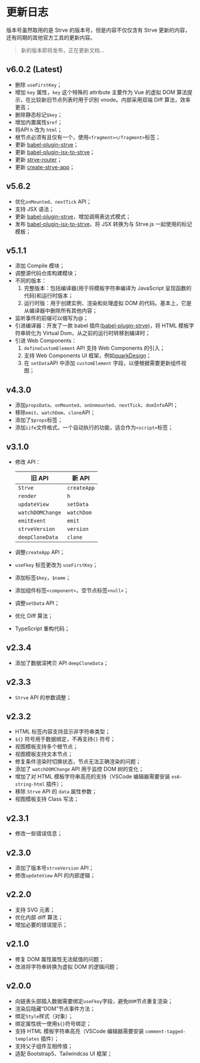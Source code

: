 # 更新日志

版本号虽然取用的是 Strve 的版本号，但是内容不仅仅含有 Strve 更新的内容，还有同期的其他官方工具的更新内容。

> 新的版本即将发布，正在更新文档...

## v6.0.2 (Latest)

- 删除 `useFirstKey`；
- 增加 `key` 属性，`key` 这个特殊的 attribute 主要作为 Vue 的虚拟 DOM 算法提示，在比较新旧节点列表时用于识别 vnode。内部采用双端 Diff 算法，效率更高；
- 删除静态标记`$key`；
- 增加内置属性`$ref`；
- 将API `h` 改为 `html`；
- 根节点必须有且仅有一个，使用`<fragment></fragment>`标签；
- 更新 [babel-plugin-strve](https://www.npmjs.com/package/babel-plugin-strve)；
- 更新 [babel-plugin-jsx-to-strve](https://www.npmjs.com/package/babel-plugin-jsx-to-strve)；
- 更新 [strve-router](https://www.npmjs.com/package/strve-router)；
- 更新 [create-strve-app](https://www.npmjs.com/package/create-strve-app)；

## v5.6.2

- 优化`onMounted`、`nextTick` API；
- 支持 JSX 语法；
- 更新 [babel-plugin-strve](https://www.npmjs.com/package/babel-plugin-strve)，增加调用表达式模式；
- 发布 [babel-plugin-jsx-to-strve](https://www.npmjs.com/package/babel-plugin-jsx-to-strve)，将 JSX 转换为与 Strve.js 一起使用的标记模板；

## v5.1.1

- 添加 Compile 模块；
- 调整源代码仓库构建模块；
- 不同的版本：
  1. 完整版本：包括编译器(用于将模板字符串编译为 JavaScript 呈现函数的代码)和运行时版本；
  2. 运行时版：用于创建实例、渲染和处理虚拟 DOM 的代码。基本上，它是从编译器中删除所有其他内容；
- 监听事件的前缀可以缩写为@；
- 引进编译器：开发了一款 babel 插件[(babel-plugin-strve)](https://www.npmjs.com/package/babel-plugin-strve)，将 HTML 模板字符串转化为 Virtual Dom，从之前的运行时转移到编译时；
- 引进 Web Components：
  1. `defineCustomElement` API 支持 Web Components 的引入；
  2. 支持 Web Components UI 框架，例如[quarkDesign](https://quark-design.hellobike.com/)；
  3. 在 `setData`API 中添加 `customElement` 字段，以便根据需要更新组件视图；

## v4.3.0

- 添加`propsData`、`onMounted`、`onUnmounted`、`nextTick`、`domInfo`API；
- 移除`emit`、`watchDom`、`clone`API；
- 添加了`$props`标签；
- 添加`iife`文件格式，一个自动执行的功能，适合作为`<script>`标签；

## v3.1.0

- 修改 API：

  | 旧 API           | 新 API      |
  | ---------------- | ----------- |
  | `Strve`          | `createApp` |
  | `render`         | `h`         |
  | `updateView`     | `setData`   |
  | `watchDOMChange` | `watchDom`  |
  | `emitEvent`      | `emit`      |
  | `strveVersion`   | `version`   |
  | `deepCloneData`  | `clone`     |

- 调整`createApp` API；
- `useFkey` 标签更改为 `useFirstKey`；
- 添加标签`$key`，`$name`；
- 添加组件标签`<component>`，空节点标签`<null>`；
- 调整`setData` API；
- 优化 Diff 算法；
- TypeScript 重构代码；

## v2.3.4

- 添加了数据深拷贝 API `deepCloneData`；

## v2.3.3

- `Strve` API 的参数调整；

## v2.3.2

- HTML 标签内容支持显示非字符串类型；
- `${}` 符号用于数据绑定，不再支持`{}` 符号；
- 视图模板支持多个根节点；
- 视图模板支持文本节点；
- 修复条件渲染时切换状态，节点无法正确渲染的问题；
- 添加了 `watchDOMChange` API 用于监控 DOM 树的变化；
- 增加了对 HTML 模板字符串高亮的支持（VSCode 编辑器需要安装 `es6-string-html` 插件）；
- 移除 `Strve` API 的 `data` 属性参数；
- 视图模板支持 Class 写法；

## v2.3.1

- 修改一些错误信息；

## v2.3.0

- 添加了版本号`strveVersion` API；
- 修改`updateView` API 的内部逻辑；

## v2.2.0

- 支持 SVG 元素；
- 优化内部 diff 算法；
- 增加必要的错误提示；

## v2.1.0

- 修复 DOM 属性属性无法赋值的问题；
- 改进将字符串转换为虚拟 DOM 的逻辑问题；

## v2.0.0

- 向链表头部插入数据需要绑定`useFkey`字段，避免`DOM`节点重复渲染；
- 渲染后隐藏“DOM”节点事件方法；
- 绑定`Style`样式（对象）；
- 绑定属性统一使用`${}`符号绑定；
- 支持 HTML 模板字符串高亮（VSCode 编辑器需要安装 `comment-tagged-templates` 插件）；
- 支持父子组件互相传值；
- 适配 Bootstrap5、Tailwindcss UI 框架；
